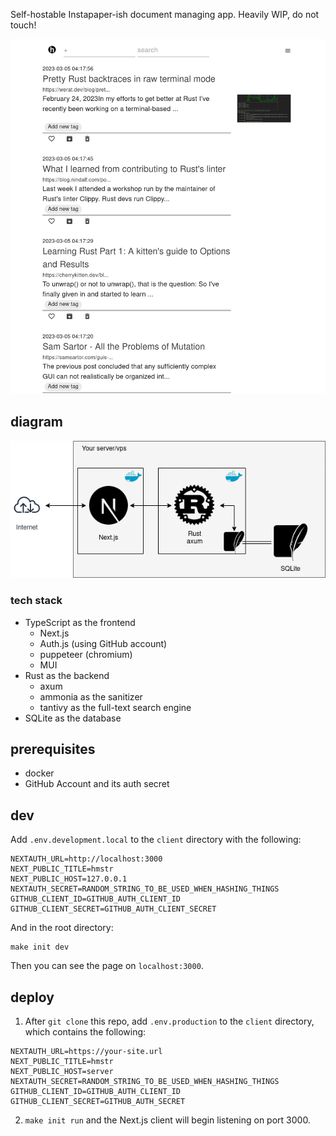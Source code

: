 Self-hostable Instapaper-ish document managing app.
Heavily WIP, do not touch!

![screenshot.png](screenshots/screenshot.png)

## diagram
![diagram.png](screenshots/diagram.png)

### tech stack
- TypeScript as the frontend
  - Next.js
  - Auth.js (using GitHub account)
  - puppeteer (chromium)
  - MUI
- Rust as the backend
  - axum
  - ammonia as the sanitizer
  - tantivy as the full-text search engine
- SQLite as the database

## prerequisites
- docker
- GitHub Account and its auth secret

## dev
Add `.env.development.local` to the `client` directory with the following:
```
NEXTAUTH_URL=http://localhost:3000
NEXT_PUBLIC_TITLE=hmstr
NEXT_PUBLIC_HOST=127.0.0.1
NEXTAUTH_SECRET=RANDOM_STRING_TO_BE_USED_WHEN_HASHING_THINGS
GITHUB_CLIENT_ID=GITHUB_AUTH_CLIENT_ID
GITHUB_CLIENT_SECRET=GITHUB_AUTH_CLIENT_SECRET
```

And in the root directory:
```
make init dev 
```
Then you can see the page on `localhost:3000`.

## deploy
1. After `git clone` this repo, add `.env.production` to the `client` directory, which contains the following:
```
NEXTAUTH_URL=https://your-site.url
NEXT_PUBLIC_TITLE=hmstr
NEXT_PUBLIC_HOST=server
NEXTAUTH_SECRET=RANDOM_STRING_TO_BE_USED_WHEN_HASHING_THINGS
GITHUB_CLIENT_ID=GITHUB_AUTH_CLIENT_ID
GITHUB_CLIENT_SECRET=GITHUB_AUTH_SECRET
```
2. `make init run` and the Next.js client will begin listening on port 3000.
